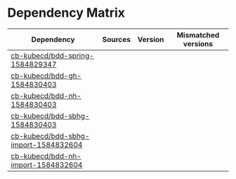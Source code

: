 # Dependency Matrix

Dependency | Sources | Version | Mismatched versions
---------- | ------- | ------- | -------------------
[cb-kubecd/bdd-spring-1584829347](https://github.com/cb-kubecd/bdd-spring-1584829347.git) |  | []() | 
[cb-kubecd/bdd-gh-1584830403](https://github.com/cb-kubecd/bdd-gh-1584830403.git) |  | []() | 
[cb-kubecd/bdd-nh-1584830403](https://github.com/cb-kubecd/bdd-nh-1584830403.git) |  | []() | 
[cb-kubecd/bdd-sbhg-1584830403](https://github.com/cb-kubecd/bdd-sbhg-1584830403.git) |  | []() | 
[cb-kubecd/bdd-sbhg-import-1584832604](https://github.com/cb-kubecd/bdd-sbhg-import-1584832604.git) |  | []() | 
[cb-kubecd/bdd-nh-import-1584832604](https://github.com/cb-kubecd/bdd-nh-import-1584832604.git) |  | []() | 

